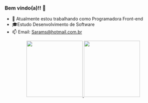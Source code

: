 ### Bem vindo(a)!! 👋

- 🔭 Atualmente estou trabalhando como Programadora Front-end
- 🎓Estudo Desenvolvimento de Software  
- 📫 Email: Sarams@hotmail.com.br

<div align="center">
  <a href="https://github.com/SaraSilvaMartins">
  <img height="180em" src="https://github-readme-stats.vercel.app/api?username=SaraSilvaMartins&show_icons=true&theme=dracula&include_all_commits=true&count_private=true"/>
  <img height="180em" src="https://github-readme-stats.vercel.app/api/top-langs/?username=SaraSilvaMartins&layout=compact&langs_count=7&theme=dracula"/>
</div>
